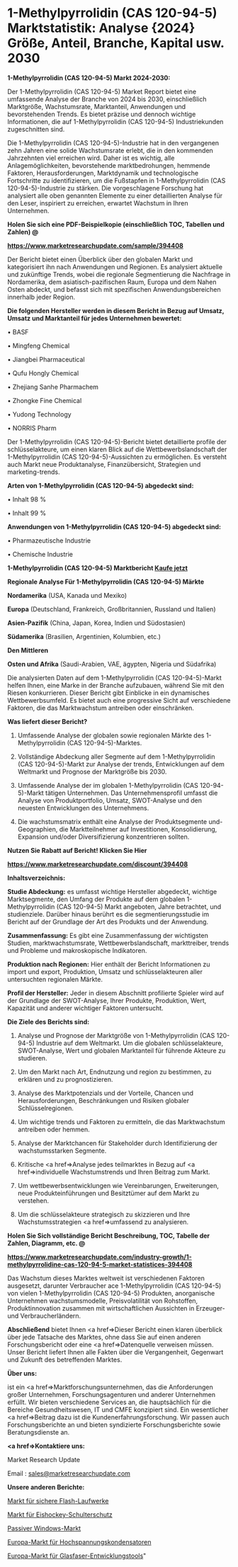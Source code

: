 # 1-Methylpyrrolidin (CAS 120-94-5) Marktstatistik: Analyse {2024} Größe, Anteil, Branche, Kapital usw. 2030

<strong>1-Methylpyrrolidin (CAS 120-94-5) Markt 2024-2030:</strong>

Der 1-Methylpyrrolidin (CAS 120-94-5) Market Report bietet eine umfassende Analyse der Branche von 2024 bis 2030, einschließlich Marktgröße, Wachstumsrate, Marktanteil, Anwendungen und bevorstehenden Trends. Es bietet präzise und dennoch wichtige Informationen, die auf 1-Methylpyrrolidin (CAS 120-94-5) Industriekunden zugeschnitten sind.

Die 1-Methylpyrrolidin (CAS 120-94-5)-Industrie hat in den vergangenen zehn Jahren eine solide Wachstumsrate erlebt, die in den kommenden Jahrzehnten viel erreichen wird. Daher ist es wichtig, alle Anlagemöglichkeiten, bevorstehende marktbedrohungen, hemmende Faktoren, Herausforderungen, Marktdynamik und technologische Fortschritte zu identifizieren, um die Fußstapfen in 1-Methylpyrrolidin (CAS 120-94-5)-Industrie zu stärken. Die vorgeschlagene Forschung hat analysiert alle oben genannten Elemente zu einer detaillierten Analyse für den Leser, inspiriert zu erreichen, erwartet Wachstum in Ihren Unternehmen.



<strong>Holen Sie sich eine PDF-Beispielkopie (einschließlich TOC, Tabellen und Zahlen) @
</strong>

<strong><a href=https://www.marketresearchupdate.com/sample/394408>

<strong>https://www.marketresearchupdate.com/sample/394408</u></font></a></strong></strong>

Der Bericht bietet einen Überblick über den globalen Markt und kategorisiert ihn nach Anwendungen und Regionen. Es analysiert aktuelle und zukünftige Trends, wobei die regionale Segmentierung die Nachfrage in Nordamerika, dem asiatisch-pazifischen Raum, Europa und dem Nahen Osten abdeckt, und befasst sich mit spezifischen Anwendungsbereichen innerhalb jeder Region.



<strong>Die folgenden Hersteller werden in diesem Bericht in Bezug auf Umsatz, Umsatz und Marktanteil für jedes Unternehmen bewertet:</strong>

• BASF

• Mingfeng Chemical

• Jiangbei Pharmaceutical

• Qufu Hongly Chemical

• Zhejiang Sanhe Pharmachem

• Zhongke Fine Chemical

• Yudong Technology

• NORRIS Pharm

Der 1-Methylpyrrolidin (CAS 120-94-5)-Bericht bietet detaillierte profile der schlüsselakteure, um einen klaren Blick auf die Wettbewerbslandschaft der 1-Methylpyrrolidin (CAS 120-94-5)-Aussichten zu ermöglichen. Es versteht auch Markt neue Produktanalyse, Finanzübersicht, Strategien und marketing-trends.



<strong>Arten von 1-Methylpyrrolidin (CAS 120-94-5) abgedeckt sind:</strong>

• Inhalt 98 %

• Inhalt 99 %



<strong>Anwendungen von 1-Methylpyrrolidin (CAS 120-94-5) abgedeckt sind:</strong>

• Pharmazeutische Industrie

• Chemische Industrie



<strong>1-Methylpyrrolidin (CAS 120-94-5) Marktbericht <a href=https://www.marketresearchupdate.com/buynow/394408>Kaufe jetzt</a></strong>



<strong>Regionale Analyse Für 1-Methylpyrrolidin (CAS 120-94-5) Märkte</strong>



<strong>Nordamerika</strong> (USA, Kanada und Mexiko)



<strong>Europa</strong> (Deutschland, Frankreich, Großbritannien, Russland und Italien)



<strong>Asien-Pazifik</strong> (China, Japan, Korea, Indien und Südostasien)



<strong>Südamerika</strong> (Brasilien, Argentinien, Kolumbien, etc.)



<strong>Den Mittleren</strong> 

<strong>Osten und Afrika</strong> (Saudi-Arabien, VAE, ägypten, Nigeria und Südafrika)

Die analysierten Daten auf dem 1-Methylpyrrolidin (CAS 120-94-5)-Markt helfen Ihnen, eine Marke in der Branche aufzubauen, während Sie mit den Riesen konkurrieren. Dieser Bericht gibt Einblicke in ein dynamisches Wettbewerbsumfeld. Es bietet auch eine progressive Sicht auf verschiedene Faktoren, die das Marktwachstum antreiben oder einschränken.



<strong>Was liefert dieser Bericht?</strong>

1. Umfassende Analyse der globalen sowie regionalen Märkte des 1-Methylpyrrolidin (CAS 120-94-5)-Marktes.

2. Vollständige Abdeckung aller Segmente auf dem 1-Methylpyrrolidin (CAS 120-94-5)-Markt zur Analyse der trends, Entwicklungen auf dem Weltmarkt und Prognose der Marktgröße bis 2030.

3. Umfassende Analyse der im globalen 1-Methylpyrrolidin (CAS 120-94-5)-Markt tätigen Unternehmen. Das Unternehmensprofil umfasst die Analyse von Produktportfolio, Umsatz, SWOT-Analyse und den neuesten Entwicklungen des Unternehmens.

4. Die wachstumsmatrix enthält eine Analyse der Produktsegmente und-Geographien, die Marktteilnehmer auf Investitionen, Konsolidierung, Expansion und/oder Diversifizierung konzentrieren sollten.



<strong>Nutzen Sie Rabatt auf Bericht! Klicken Sie Hier
</strong>

<strong><a href=https://www.marketresearchupdate.com/discount/394408>https://www.marketresearchupdate.com/discount/394408</b></u></font></strong></a>



<strong>Inhaltsverzeichnis:</strong>



<strong>Studie Abdeckung:</strong> es umfasst wichtige Hersteller abgedeckt, wichtige Marktsegmente, den Umfang der Produkte auf dem globalen 1-Methylpyrrolidin (CAS 120-94-5) Markt angeboten, Jahre betrachtet, und studienziele. Darüber hinaus berührt es die segmentierungsstudie im Bericht auf der Grundlage der Art des Produkts und der Anwendung.



<strong>Zusammenfassung:</strong> Es gibt eine Zusammenfassung der wichtigsten Studien, marktwachstumsrate, Wettbewerbslandschaft, markttreiber, trends und Probleme und makroskopische Indikatoren.



<strong>Produktion nach Regionen:</strong> Hier enthält der Bericht Informationen zu import und export, Produktion, Umsatz und schlüsselakteuren aller untersuchten regionalen Märkte.



<strong>Profil der Hersteller:</strong> Jeder in diesem Abschnitt profilierte Spieler wird auf der Grundlage der SWOT-Analyse, Ihrer Produkte, Produktion, Wert, Kapazität und anderer wichtiger Faktoren untersucht.



<strong>Die Ziele des Berichts sind:</strong>

1) Analyse und Prognose der Marktgröße von 1-Methylpyrrolidin (CAS 120-94-5) Industrie auf dem Weltmarkt.
Um die globalen schlüsselakteure, SWOT-Analyse, Wert und globalen Marktanteil für führende Akteure zu studieren.

2) Um den Markt nach Art, Endnutzung und region zu bestimmen, zu erklären und zu prognostizieren.

3) Analyse des Marktpotenzials und der Vorteile, Chancen und Herausforderungen, Beschränkungen und Risiken globaler Schlüsselregionen.

4) Um wichtige trends und Faktoren zu ermitteln, die das Marktwachstum antreiben oder hemmen.

5) Analyse der Marktchancen für Stakeholder durch Identifizierung der wachstumsstarken Segmente.

6) Kritische <a href=>Analyse</a> jedes teilmarktes in Bezug auf <a href=>individuelle</a> Wachstumstrends und Ihren Beitrag zum Markt.

7) Um wettbewerbsentwicklungen wie Vereinbarungen, Erweiterungen, neue Produkteinführungen und Besitztümer auf dem Markt zu verstehen.

8) Um die schlüsselakteure strategisch zu skizzieren und Ihre Wachstumsstrategien <a href=>umfassend</a> zu analysieren.



<strong>Holen Sie Sich vollständige Bericht Beschreibung, TOC, Tabelle der Zahlen, Diagramm, etc. @ </strong>

<strong><a href=https://www.marketresearchupdate.com/industry-growth/1-methylpyrrolidine-cas-120-94-5-market-statistices-394408>https://www.marketresearchupdate.com/industry-growth/1-methylpyrrolidine-cas-120-94-5-market-statistices-394408</a></font></strong>

Das Wachstum dieses Marktes weltweit ist verschiedenen Faktoren ausgesetzt, darunter Verbraucher ace 1-Methylpyrrolidin (CAS 120-94-5) von vielen 1-Methylpyrrolidin (CAS 120-94-5) Produkten, anorganische Unternehmen wachstumsmodelle, Preisvolatilität von Rohstoffen, Produktinnovation zusammen mit wirtschaftlichen Aussichten in Erzeuger-und Verbraucherländern.



<strong>Abschließend</strong> bietet Ihnen <a href=>Dieser</a> Bericht einen klaren überblick über jede Tatsache des Marktes, ohne dass Sie auf einen anderen Forschungsbericht oder eine <a href=>Datenquelle</a> verweisen müssen. Unser Bericht liefert Ihnen alle Fakten über die Vergangenheit, Gegenwart und Zukunft des betreffenden Marktes.



<strong>Über uns:</strong>

 ist ein <a href=>Marktfors</a>chungsunternehmen, das die Anforderungen großer Unternehmen, Forschungsagenturen und anderer Unternehmen erfüllt. Wir bieten verschiedene Services an, die hauptsächlich für die Bereiche Gesundheitswesen, IT und CMFE konzipiert sind. Ein wesentlicher <a href=>Beitrag</a> dazu ist die Kundenerfahrungsforschung. Wir passen auch Forschungsberichte an und bieten syndizierte Forschungsberichte sowie Beratungsdienste an.



<strong><a href=>Kontaktiere uns:</a></strong>

Market Research Update

Email : sales@marketresearchupdate.com



<strong>Unsere anderen Berichte:</strong>

<a href=https://www.linkedin.com/pulse/secure-flash-drive-market-size-region-outlook-statistic>Markt für sichere Flash-Laufwerke</a>

<a href=https://www.linkedin.com/pulse/ice-hockey-shoulder-protector-market>Markt für Eishockey-Schulterschutz</a>

<a href=https://www.linkedin.com/pulse/passive-windows-market-analysis-segment-region>Passiver Windows-Markt</a>

<a href=https://www.linkedin.com/pulse/europe-high-voltage-capacitor-market-2023-top>Europa-Markt für Hochspannungskondensatoren</a>

<a href=https://www.linkedin.com/pulse/europe-fiber-optic-development-tools-market-1f>Europa-Markt für Glasfaser-Entwicklungstools</a>"
